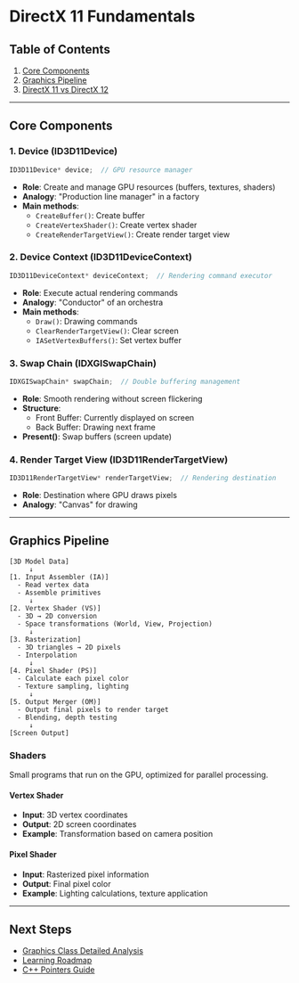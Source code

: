 # DirectX 11 Fundamentals

## Table of Contents

1. [Core Components](#core-components)
2. [Graphics Pipeline](#graphics-pipeline)
3. [DirectX 11 vs DirectX 12](#directx-11-vs-directx-12)

---

## Core Components

### 1. Device (ID3D11Device)

```cpp
ID3D11Device* device;  // GPU resource manager
```

- **Role**: Create and manage GPU resources (buffers, textures, shaders)
- **Analogy**: "Production line manager" in a factory
- **Main methods**:
  - `CreateBuffer()`: Create buffer
  - `CreateVertexShader()`: Create vertex shader
  - `CreateRenderTargetView()`: Create render target view

### 2. Device Context (ID3D11DeviceContext)

```cpp
ID3D11DeviceContext* deviceContext;  // Rendering command executor
```

- **Role**: Execute actual rendering commands
- **Analogy**: "Conductor" of an orchestra
- **Main methods**:
  - `Draw()`: Drawing commands
  - `ClearRenderTargetView()`: Clear screen
  - `IASetVertexBuffers()`: Set vertex buffer

### 3. Swap Chain (IDXGISwapChain)

```cpp
IDXGISwapChain* swapChain;  // Double buffering management
```

- **Role**: Smooth rendering without screen flickering
- **Structure**:
  - Front Buffer: Currently displayed on screen
  - Back Buffer: Drawing next frame
- **Present()**: Swap buffers (screen update)

### 4. Render Target View (ID3D11RenderTargetView)

```cpp
ID3D11RenderTargetView* renderTargetView;  // Rendering destination
```

- **Role**: Destination where GPU draws pixels
- **Analogy**: "Canvas" for drawing

---

## Graphics Pipeline

```
[3D Model Data]
     ↓
[1. Input Assembler (IA)]
  - Read vertex data
  - Assemble primitives
     ↓
[2. Vertex Shader (VS)]
  - 3D → 2D conversion
  - Space transformations (World, View, Projection)
     ↓
[3. Rasterization]
  - 3D triangles → 2D pixels
  - Interpolation
     ↓
[4. Pixel Shader (PS)]
  - Calculate each pixel color
  - Texture sampling, lighting
     ↓
[5. Output Merger (OM)]
  - Output final pixels to render target
  - Blending, depth testing
     ↓
[Screen Output]
```

### Shaders

Small programs that run on the GPU, optimized for parallel processing.

#### Vertex Shader

- **Input**: 3D vertex coordinates
- **Output**: 2D screen coordinates
- **Example**: Transformation based on camera position

#### Pixel Shader

- **Input**: Rasterized pixel information
- **Output**: Final pixel color
- **Example**: Lighting calculations, texture application

---

## Next Steps

- [Graphics Class Detailed Analysis](./02_Graphics_Class_Analysis.md)
- [Learning Roadmap](./03_Learning_Roadmap.md)
- [C++ Pointers Guide](./04_Cpp_Pointers_Guide.md)
